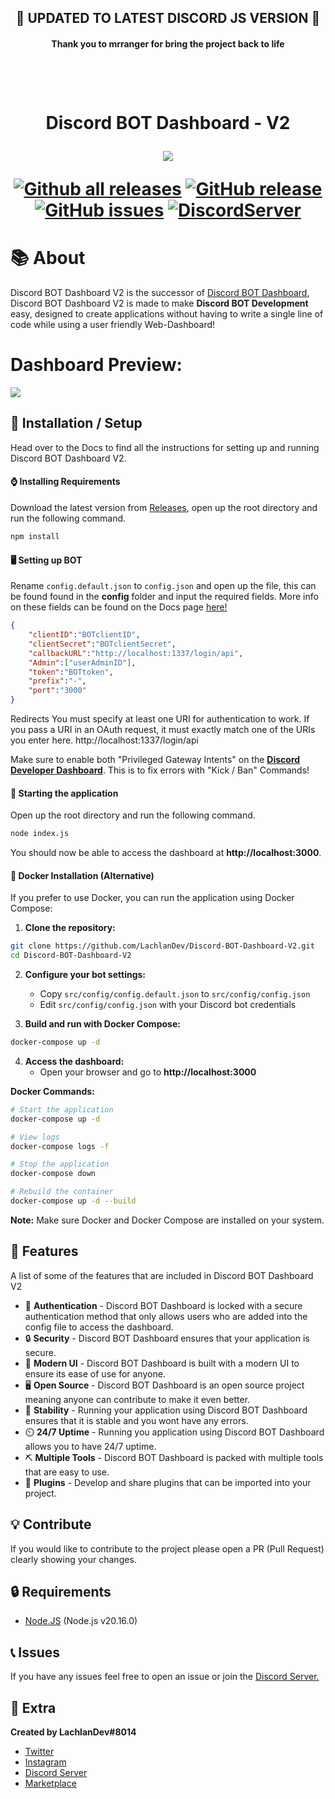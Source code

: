 <h2 align="center">🎉 UPDATED TO LATEST DISCORD JS VERSION 🎉 </h2>
<h4 align="center">Thank you to mrranger for bring the project back to life</h4>

<h1 align="center">
    <br>
    <p>Discord BOT Dashboard - V2</p>
<img src="./content/headerimage.png">
    
[![Github all releases](https://img.shields.io/github/downloads/LachlanDev/Discord-BOT-Dashboard-V2/total.svg?style=for-the-badge)](https://GitHub.com/LachlanDev/Discord-BOT-Dashboard-V2/releases/) [![GitHub release](https://img.shields.io/github/release/LachlanDev/Discord-BOT-Dashboard-V2.svg?style=for-the-badge)](https://GitHub.com/LachlanDev/Discord-BOT-Dashboard-V2/releases/) [![GitHub issues](https://img.shields.io/github/issues/LachlanDev/Discord-BOT-Dashboard-V2.svg?style=for-the-badge)](https://GitHub.com/LachlanDev/Discord-BOT-Dashboard-V2/issues/) [![DiscordServer](https://img.shields.io/discord/587842272167723028?label=Discord%20Server&logo=Discord&colorB=5865F2&style=for-the-badge&logoColor=white)](https://discord.com/invite/w7B5nKB)


</h1>

# 📚 About
Discord BOT Dashboard V2 is the successor of <a href="https://github.com/LachlanDev/Discord-BOT-Dashboard" target="_blank">Discord BOT Dashboard</a>, Discord BOT Dashboard V2 is made to make **Discord BOT Development** easy, designed to create applications without having to write a single line of code while using a user friendly Web-Dashboard!

# Dashboard Preview:
<img src="./content/dashprev.JPG">

## 🚀 Installation / Setup
Head over to the Docs to find all the instructions for setting up and running Discord BOT Dashboard V2.
#### ⌚ Installing Requirements
Download the latest version from [Releases](https://github.com/LachlanDev/Discord-BOT-Dashboard-V2/releases), open up the root directory and run the following command.
```bash
npm install
```

#### 🖥️ Setting up BOT
Rename ``config.default.json`` to ``config.json`` and open up the file, this can be found found in the **config** folder and input the required fields. More info on these fields can be found on the Docs page [here!](https://dbd.lachlan-dev.com/docs/)
```json
{
    "clientID":"BOTclientID",
    "clientSecret":"BOTclientSecret",
    "callbackURL":"http://localhost:1337/login/api",
    "Admin":["userAdminID"],
    "token":"BOTtoken",
    "prefix":"-",
    "port":"3000"
}

```

Redirects
You must specify at least one URI for authentication to work. If you pass a URI in an OAuth request, it must exactly match one of the URIs you enter here.
http://localhost:1337/login/api

Make sure to enable both "Privileged Gateway Intents" on the [**Discord Developer Dashboard**](https://discord.com/developers). This is to fix errors  with "Kick / Ban" Commands!

#### 📡 Starting the application 
Open up the root directory and run the following command.
```bash
node index.js
```
You should now be able to access the dashboard at **http://localhost:3000**.

#### 🐳 Docker Installation (Alternative)
If you prefer to use Docker, you can run the application using Docker Compose:

1. **Clone the repository:**
```bash
git clone https://github.com/LachlanDev/Discord-BOT-Dashboard-V2.git
cd Discord-BOT-Dashboard-V2
```

2. **Configure your bot settings:**
   - Copy `src/config/config.default.json` to `src/config/config.json`
   - Edit `src/config/config.json` with your Discord bot credentials

3. **Build and run with Docker Compose:**
```bash
docker-compose up -d
```

4. **Access the dashboard:**
   - Open your browser and go to **http://localhost:3000**

**Docker Commands:**
```bash
# Start the application
docker-compose up -d

# View logs
docker-compose logs -f

# Stop the application
docker-compose down

# Rebuild the container
docker-compose up -d --build
```

**Note:** Make sure Docker and Docker Compose are installed on your system.

## 🧰 Features
A list of some of the features that are included in Discord BOT Dashboard V2
* 🔐 **Authentication** - Discord BOT Dashboard is locked with a secure authentication method that only allows users who are added into the config file to access the dashboard.
* 🔒 **Security** - Discord BOT Dashboard ensures that your application is secure.
* 💎 **Modern UI** - Discord BOT Dashboard is built with a modern UI to ensure its ease of use for anyone.
* 🖥️ **Open Source** - Discord BOT Dashboard is an open source project meaning anyone can contribute to make it even better.
* 🔌 **Stability** - Running your application using Discord BOT Dashboard ensures that it is stable and you wont have any errors.
* ⏲️ **24/7 Uptime** - Running you application using Discord BOT Dashboard allows you to have 24/7 uptime.
* ⛏️ **Multiple Tools** - Discord BOT Dashboard is packed with multiple tools that are easy to use.
* 🔌 **Plugins** - Develop and share plugins that can be imported into your project.

## 💡 Contribute
If you would like to contribute to the project please open a PR (Pull Request) clearly showing your changes.

## 🔒 Requirements
* [Node.JS](https://nodejs.org/en/) (Node.js v20.16.0)

## 📞 Issues
If you have any issues feel free to open an issue or join the [Discord Server.](https://discord.com/invite/TkZzRBaxP9)

## 🧲 Extra
__Created by LachlanDev#8014__
* [Twitter](https://twitter.com/LachlanDev)
* [Instagram](https://www.instagram.com/LachlanDev/)
* [Discord Server](https://discord.com/invite/TkZzRBaxP9)
* [Marketplace](https://github.com/LachlanDev/Discord-BOT-Dashboard-Marketplace)
</br>
